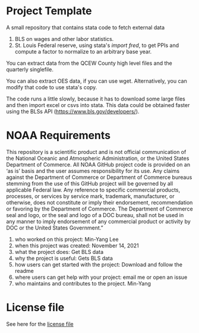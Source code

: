 # Project Template

A small repository that contains stata code to fetch external data 
1.  BLS on wages and other labor statistics.
2.  St. Louis Federal reserve, using stata's *import fred*, to get PPIs and compute a factor to normalize to an arbitrary base year. 

You can  extract data from the QCEW County high level files and the quarterly singlefile.

You can also extract OES data, if you can use wget. Alternatively, you can modify that code to use stata's copy.

The code runs a little slowly, because it has to download some large files and then import excel or csvs into stata. This data could be obtained faster using the BLSs API (https://www.bls.gov/developers/). 


# NOAA Requirements
This repository is a scientific product and is not official communication of the National Oceanic and Atmospheric Administration, or the United States Department of Commerce. All NOAA GitHub project code is provided on an ‘as is’ basis and the user assumes responsibility for its use. Any claims against the Department of Commerce or Department of Commerce bureaus stemming from the use of this GitHub project will be governed by all applicable Federal law. Any reference to specific commercial products, processes, or services by service mark, trademark, manufacturer, or otherwise, does not constitute or imply their endorsement, recommendation or favoring by the Department of Commerce. The Department of Commerce seal and logo, or the seal and logo of a DOC bureau, shall not be used in any manner to imply endorsement of any commercial product or activity by DOC or the United States Government.”


1. who worked on this project:  Min-Yang Lee
1. when this project was created: November 14, 2021 
1. what the project does: Get BLS data 
1. why the project is useful:  Gets BLS data 
1. how users can get started with the project: Download and follow the readme
1. where users can get help with your project:  email me or open an issue
1. who maintains and contributes to the project. Min-Yang

# License file
See here for the [license file](License.txt)
